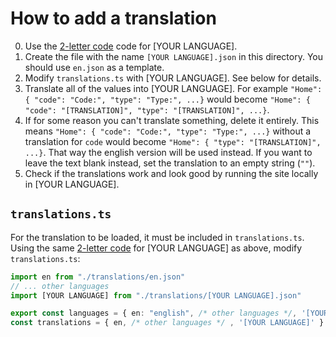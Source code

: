 # How to add a translation

0. Use the [2-letter code](https://en.wikipedia.org/wiki/ISO_639-1) code for [YOUR LANGUAGE].
1. Create the file with the name `[YOUR LANGUAGE].json` in this directory. You should use `en.json` as a template.
2. Modify `translations.ts` with [YOUR LANGUAGE]. See below for details.
3. Translate all of the values into [YOUR LANGUAGE]. For example `"Home": { "code": "Code:", "type": "Type:", ...}` would become `"Home": { "code": "[TRANSLATION]", "type": "[TRANSLATION]", ...}`.
4. If for some reason you can't translate something, delete it entirely. This means `"Home": { "code": "Code:", "type": "Type:", ...}` without a translation for `code` would become `"Home": { "type": "[TRANSLATION]", ...}`. That way the english version will be used instead. If you want to leave the text blank instead, set the translation to an empty string (`""`).
5. Check if the translations work and look good by running the site locally in [YOUR LANGUAGE].

## `translations.ts`

For the translation to be loaded, it must be included in `translations.ts`. Using the same [2-letter code](https://en.wikipedia.org/wiki/ISO_639-1) for [YOUR LANGUAGE] as above, modify `translations.ts`:

```ts
import en from "./translations/en.json"
// ... other languages
import [YOUR LANGUAGE] from "./translations/[YOUR LANGUAGE].json"

export const languages = { en: "english", /* other languages */, '[YOUR LANGUAGE]': '[the name of your language in your language]' }
const translations = { en, /* other languages */ , '[YOUR LANGUAGE]' }
```

